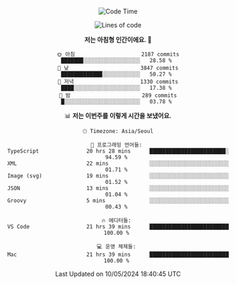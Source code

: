<div align="center">

<br />

 <!--START_SECTION:waka-->
![Code Time](http://img.shields.io/badge/Code%20Time-2%2C452%20hrs%2052%20mins-blue)

![Lines of code](https://img.shields.io/badge/%EC%A0%80%EB%8A%94%20%EC%97%AC%ED%83%9C%EA%B9%8C%EC%A7%80%20-4.1%20million%20%EC%A4%84%EC%9D%98%20%EC%BD%94%EB%93%9C%EB%A5%BC%20%EC%9E%91%EC%84%B1%ED%96%88%EC%96%B4%EC%9A%94.-blue)

**저는 아침형 인간이에요. 🐤** 

```text
🌞 아침                     2187 commits        ███████░░░░░░░░░░░░░░░░░░   28.58 % 
🌆 낮　                     3847 commits        █████████████░░░░░░░░░░░░   50.27 % 
🌃 저녁                     1330 commits        ████░░░░░░░░░░░░░░░░░░░░░   17.38 % 
🌙 밤　                     289 commits         █░░░░░░░░░░░░░░░░░░░░░░░░   03.78 % 
```


📊 **저는 이번주를 이렇게 시간을 보냈어요.** 

```text
🕑︎ Timezone: Asia/Seoul

💬 프로그래밍 언어들: 
TypeScript               20 hrs 28 mins      ████████████████████████░   94.59 % 
XML                      22 mins             ░░░░░░░░░░░░░░░░░░░░░░░░░   01.71 % 
Image (svg)              19 mins             ░░░░░░░░░░░░░░░░░░░░░░░░░   01.52 % 
JSON                     13 mins             ░░░░░░░░░░░░░░░░░░░░░░░░░   01.04 % 
Groovy                   5 mins              ░░░░░░░░░░░░░░░░░░░░░░░░░   00.43 % 

🔥 에디터들: 
VS Code                  21 hrs 39 mins      █████████████████████████   100.00 % 

💻 운영 체제들: 
Mac                      21 hrs 39 mins      █████████████████████████   100.00 % 
```


 Last Updated on 10/05/2024 18:40:45 UTC
<!--END_SECTION:waka-->

</div>
